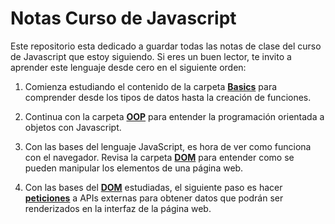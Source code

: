 # Notas Curso de Javascript

Este repositorio esta dedicado a guardar todas las notas de clase del curso de Javascript que estoy siguiendo. Si eres un buen lector, te invito a aprender este lenguaje desde cero en el siguiente orden:

1. Comienza estudiando el contenido de la carpeta [**Basics**](./Basics) para comprender desde los tipos de datos hasta la creación de funciones.

2. Continua con la carpeta [**OOP**](./OOP) para entender la programación orientada a objetos con Javascript.

3. Con las bases del lenguaje JavaScript, es hora de ver como funciona con el navegador. Revisa la carpeta [**DOM**](./DOM) para entender como se pueden manipular los elementos de una página web.

4. Con las bases del [**DOM**](./DOM) estudiadas, el siguiente paso es hacer [**peticiones**](./Peticiones) a APIs externas para obtener datos que podrán ser renderizados en la interfaz de la página web.
